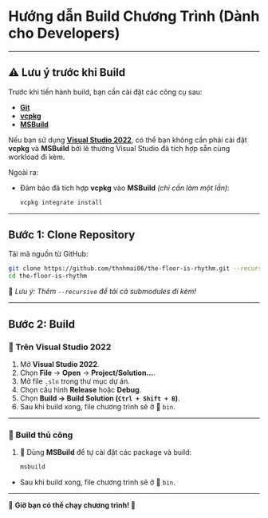 ﻿# Hướng dẫn Build Chương Trình (Dành cho Developers)

---

## ⚠️ Lưu ý trước khi Build
Trước khi tiến hành build, bạn cần cài đặt các công cụ sau:

- **[Git](https://git-scm.com/downloads)**
- **[vcpkg](https://github.com/microsoft/vcpkg)**
- **[MSBuild](https://github.com/dotnet/msbuild)**

Nếu bạn sử dụng **[Visual Studio 2022](https://visualstudio.microsoft.com/)**, có thể bạn không cần phải cài đặt **vcpkg** và **MSBuild** bởi lẽ thường Visual Studio đã tích hợp sẵn cùng workload đi kèm.

Ngoài ra:
- Đảm bảo đã tích hợp **vcpkg** vào **MSBuild**  *(chỉ cần làm một lần)*: 
  ```sh
  vcpkg integrate install
  ```

---

## Bước 1: Clone Repository
Tải mã nguồn từ GitHub:
```sh
git clone https://github.com/thnhmai06/the-floor-is-rhythm.git --recursive
cd the-floor-is-rhythm
```
📌 *Lưu ý: Thêm `--recursive` để tải cả submodules đi kèm!*

---

## Bước 2: Build

### 🔹 Trên Visual Studio 2022
1. Mở **Visual Studio 2022**.
2. Chọn **File** → **Open** → **Project/Solution...**.
3. Mở file `.sln` trong thư mục dự án.
4. Chọn cấu hình **Release** hoặc **Debug**.
5. Chọn **Build -> Build Solution (`Ctrl + Shift + B`)**.
6. Sau khi build xong, file chương trình sẽ ở 📁 `bin`.

---

### 🔸 Build thủ công
1. 🔧 Dùng **MSBuild** để tự cài đặt các package và build:
   ```sh
   msbuild
   ```
- Sau khi build xong, file chương trình sẽ ở 📁 `bin`.

---

🎉 **Giờ bạn có thể chạy chương trình! 🚀**

